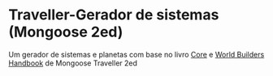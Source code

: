 # Traveller-Gerador de sistemas (Mongoose 2ed)

Um gerador de sistemas e planetas com base no livro [Core](https://www.mongoosepublishing.com/products/traveller-core-rulebook-update-2022) e [World Builders Handbook](https://www.mongoosepublishing.com/products/world-builders-handbook) de Mongoose Traveller 2ed